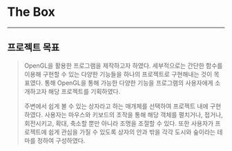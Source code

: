 # The Box
---------------
## 프로젝트 목표
> OpenGL을 활용한 프로그램을 제작하고자 하였다. 세부적으로는 간단한 함수를 이용해 구현할 수 있는 다양한 기능들을 하나의 프로젝트로 구현해내는 것이 목표였다. 통해 OpenGL을 통해 가능한 다양한 기능을 프로그램의 사용자에게 소개하고자 해당 프로젝트를 기획하였다.
> 
> 주변에서 쉽게 볼 수 있는 상자라고 하는 매개체를 선택하여 프로젝트 내에 구현하였다. 사용자는 마우스와 키보드의 조작을 통해 해당 객체를 펼치거나, 접거나, 회전시키고, 확대, 축소할 뿐만 아니라 조명을 조절할 수 있다. 또한 사용자가 프로젝트에 쉽게 관심을 가질 수 있도록 상자의 안과 밖을 각각 도시와 숲이라는 테마를 정하여 구성하였다.
